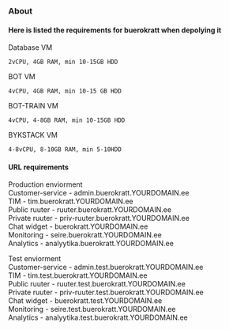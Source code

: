 ### About
#### Here is listed the requirements for buerokratt when depolying it

Database VM
```
2vCPU, 4GB RAM, min 10-15GB HDD
```
BOT VM
```
4vCPU, 4GB RAM, min 10-15 GB HDD
```
BOT-TRAIN VM
```
4vCPU, 4-8GB RAM, min 10-15GB HDD
```
BYKSTACK VM
```
4-8vCPU, 8-10GB RAM, min 5-10HDD
```
#### URL requirements
Production enviorment  
Customer-service - admin.buerokratt.YOURDOMAIN.ee  
TIM - tim.buerokratt.YOURDOMAIN.ee  
Public ruuter - ruuter.buerokratt.YOURDOMAIN.ee   
Private ruuter - priv-ruuter.buerokratt.YOURDOMAIN.ee  
Chat widget - buerokratt.YOURDOMAIN.ee  
Monitoring - seire.buerokratt.YOURDOMAIN.ee  
Analytics - analyytika.buerokratt.YOURDOMAIN.ee  


Test enviorment  
Customer-service - admin.test.buerokratt.YOURDOMAIN.ee  
TIM - tim.test.buerokratt.YOURDOMAIN.ee  
Public ruuter - ruuter.test.buerokratt.YOURDOMAIN.ee  
Private ruuter - priv-ruuter.test.buerokratt.YOURDOMAIN.ee  
Chat widget - buerokratt.test.YOURDOMAIN.ee  
Monitoring - seire.test.buerokratt.YOURDOMAIN.ee  
Analytics - analyytika.test.buerokratt.YOURDOMAIN.ee  

